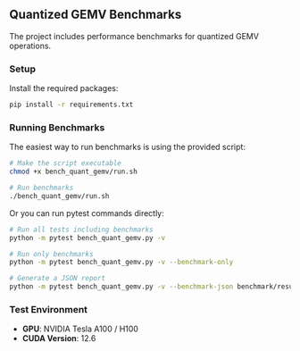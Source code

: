 ## Quantized GEMV Benchmarks

The project includes performance benchmarks for quantized GEMV operations.

### Setup

Install the required packages:

```bash
pip install -r requirements.txt
```

### Running Benchmarks

The easiest way to run benchmarks is using the provided script:

```bash
# Make the script executable
chmod +x bench_quant_gemv/run.sh

# Run benchmarks
./bench_quant_gemv/run.sh
```

Or you can run pytest commands directly:

```bash
# Run all tests including benchmarks
python -m pytest bench_quant_gemv.py -v

# Run only benchmarks
python -m pytest bench_quant_gemv.py -v --benchmark-only

# Generate a JSON report
python -m pytest bench_quant_gemv.py -v --benchmark-json benchmark/results.json
```

### Test Environment

- **GPU**: NVIDIA Tesla A100 / H100
- **CUDA Version**: 12.6
